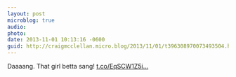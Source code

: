 ```yaml
---
layout: post
microblog: true
audio: 
photo: 
date: 2013-11-01 10:13:16 -0600
guid: http://craigmcclellan.micro.blog/2013/11/01/t396308970073493504.html
---
```

Daaaang. That girl betta sang! [t.co/EqSCW1Z5i...](http://t.co/EqSCW1Z5i4)
